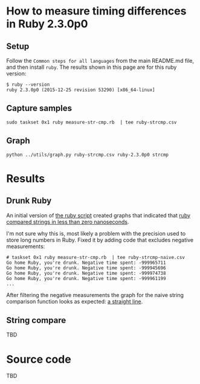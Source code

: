 # How to measure timing differences in Ruby 2.3.0p0

## Setup

Follow the `Common steps for all languages` from the main README.md file,
and then install `ruby`. The results shown in this page are for this
ruby version:

``` console
$ ruby --version
ruby 2.3.0p0 (2015-12-25 revision 53290) [x86_64-linux]
```

## Capture samples

```
sudo taskset 0x1 ruby measure-str-cmp.rb  | tee ruby-strcmp.csv
```

## Graph

```
python ../utils/graph.py ruby-strcmp.csv ruby-2.3.0p0 strcmp
```

# Results
 
## Drunk Ruby

An initial version of [the ruby script](https://github.com/andresriancho/pico-string-compare-local/blob/master/ruby/measure-str-cmp.rb)
created graphs that indicated that [ruby compared strings in less than zero nanoseconds](https://plot.ly/~andres.riancho/107.embed).

I'm not sure why this is, most likely a problem with the precision used
to store long numbers in Ruby. Fixed it by adding code that excludes
negative measurements:

```console
# taskset 0x1 ruby measure-str-cmp.rb  | tee ruby-strcmp-naive.csv
Go home Ruby, you're drunk. Negative time spent: -999965711
Go home Ruby, you're drunk. Negative time spent: -999945696
Go home Ruby, you're drunk. Negative time spent: -999974738
Go home Ruby, you're drunk. Negative time spent: -999961199
...
```

After filtering the negative measurements the graph for the naive string
comparison function looks as expected: [a straight line](https://plot.ly/~andres.riancho/111.embed).

## String compare

TBD

# Source code

TBD